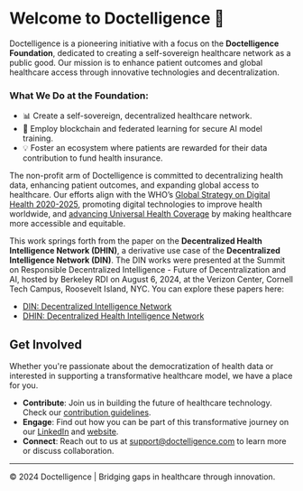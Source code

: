 # Welcome to Doctelligence 🚀

Doctelligence is a pioneering initiative with a focus on the **Doctelligence Foundation**, dedicated to creating a self-sovereign healthcare network as a public good. Our mission is to enhance patient outcomes and global healthcare access through innovative technologies and decentralization.

### What We Do at the Foundation:
- 📊 Create a self-sovereign, decentralized healthcare network.
- 🧬 Employ blockchain and federated learning for secure AI model training.
- 💡 Foster an ecosystem where patients are rewarded for their data contribution to fund health insurance.

The non-profit arm of Doctelligence is committed to decentralizing health data, enhancing patient outcomes, and expanding global access to healthcare. Our efforts align with the WHO’s [Global Strategy on Digital Health 2020-2025](https://www.who.int/publications/i/item/9789240020924), promoting digital technologies to improve health worldwide, and [advancing Universal Health Coverage](https://www.who.int/europe/health-topics/universal-health-coverage) by making healthcare more accessible and equitable.

This work springs forth from the paper on the **Decentralized Health Intelligence Network (DHIN)**, a derivative use case of the **Decentralized Intelligence Network (DIN)**. The DIN works were presented at the Summit on Responsible Decentralized Intelligence - Future of Decentralization and AI, hosted by Berkeley RDI on August 6, 2024, at the Verizon Center, Cornell Tech Campus, Roosevelt Island, NYC. You can explore these papers here:

- [DIN: Decentralized Intelligence Network](https://arxiv.org/abs/2407.02461)
- [DHIN: Decentralized Health Intelligence Network](https://arxiv.org/abs/2408.06240)

## Get Involved
Whether you're passionate about the democratization of health data or interested in supporting a transformative healthcare model, we have a place for you.

- **Contribute**: Join us in building the future of healthcare technology. Check our [contribution guidelines](CONTRIBUTING.md).
- **Engage**: Find out how you can be part of this transformative journey on our [LinkedIn](https://www.linkedin.com/company/doctelligence/) and [website](https://www.doctelligence.org).
- **Connect**: Reach out to us at [support@doctelligence.com](mailto:support@doctelligence.com) to learn more or discuss collaboration.

---

© 2024 Doctelligence | Bridging gaps in healthcare through innovation.

